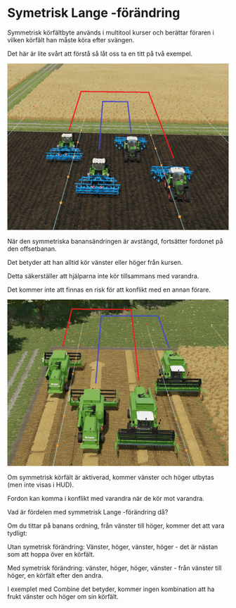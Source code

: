 # Symetrisk Lange -förändring

  
  
Symmetrisk körfältbyte används i multitool kurser och berättar föraren i vilken körfält han måste köra efter svängen.  
  
Det här är lite svårt att förstå så låt oss ta en titt på två exempel.  
  


![Image](../assets/images/regularchange_0_0_1020_765.png)

  
  
När den symmetriska banansändringen är avstängd, fortsätter fordonet på den offsetbanan.  
  
Det betyder att han alltid kör vänster eller höger från kursen.  
  
Detta säkerställer att hjälparna inte kör tillsammans med varandra.  
  
Det kommer inte att finnas en risk för att konflikt med en annan förare.  
  


![Image](../assets/images/symetricchange_0_0_1020_765.png)

  
  
Om symmetrisk körfält är aktiverad, kommer vänster och höger utbytas (men inte visas i HUD).  
  
Fordon kan komma i konflikt med varandra när de kör mot varandra.  
  
Vad är fördelen med symmetrisk Lange -förändring då?  
  
Om du tittar på banans ordning, från vänster till höger, kommer det att vara tydligt:  
  
Utan symetrisk förändring: Vänster, höger, vänster, höger - det är nästan som att hoppa över en körfält.  
  
Med symetrisk förändring: vänster, höger, höger, vänster - från vänster till höger, en körfält efter den andra.  
  
I exemplet med Combine det betyder, kommer ingen kombination att ha frukt vänster och höger om sin körfält.  
  


